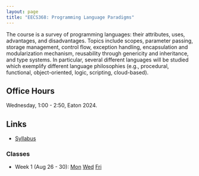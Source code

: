 ```yaml
---
layout: page
title: "EECS368: Programming Language Paradigms"
---
```


The course is a survey of programming languages: their attributes,
uses, advantages, and disadvantages. Topics include scopes, parameter
passing, storage management, control flow, exception handling,
encapsulation and modularization mechanism, reusability through
genericity and inheritance, and type systems.  In particular, several
different languages will be studied which exemplify different language
philosophies (e.g., procedural, functional, object-oriented, logic,
scripting, cloud-based).


## Office Hours

Wednesday, 1:00 - 2:50, Eaton 2024.

## Links

 * <a href="https://drive.google.com/open?id=1viMiC9ftM7AK5pfWJrwQjHDeT15mvlGH">Syllabus<a>

### Classes

 * Week 1 (Aug 26 - 30): 
   <a href="https://drive.google.com/open?id=13gZ8dE924O3oFNPOh1gPLdax8E8MvODkme9wV8GeeQo">Mon</a>
   <a href="https://drive.google.com/open?id=1BD_ay3mK6CI5LbVs2G9pr2kelUGpiTAJKgktw-FD4gs">Wed</a>
   <a href="https://drive.google.com/open?id=1so_Eq7ZjIf3sYO-206YBjMWWBJYPyJ550mo1Ao7S_Yg">Fri</a>
   
